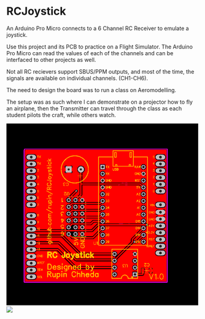 # RCJoystick
An Arduino Pro Micro connects to a 6 Channel RC Receiver to emulate a joystick. 

Use this project and its PCB to practice on a Flight Simulator. The Arduino Pro Micro can read the values of each of the channels and can be interfaced to other projects as well. 

Not all RC recievers support SBUS/PPM outputs, and most of the time, the signals are available on individual channels. (CH1-CH6). 

The need to design the board was to run a class on Aeromodelling. 

The setup was as such where I can demonstrate on a projector how to fly an airplane, then the Transmitter can travel through the class as each student pilots the craft, while others watch. 

<img src="RC Joystick.png" width="500"/>
<img src="PCB.jpg" width="500"/>

